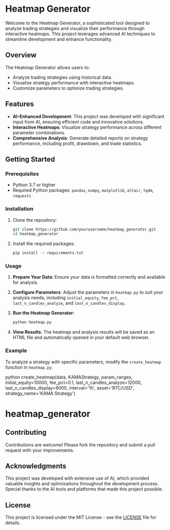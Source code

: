 # Heatmap Generator

Welcome to the Heatmap Generator, a sophisticated tool designed to analyze trading strategies and visualize their performance through interactive heatmaps. This project leverages advanced AI techniques to streamline development and enhance functionality.

## Overview

The Heatmap Generator allows users to:

- Analyze trading strategies using historical data.
- Visualize strategy performance with interactive heatmaps.
- Customize parameters to optimize trading strategies.

## Features

- **AI-Enhanced Development**: This project was developed with significant input from AI, ensuring efficient code and innovative solutions.
- **Interactive Heatmaps**: Visualize strategy performance across different parameter combinations.
- **Comprehensive Analysis**: Generate detailed reports on strategy performance, including profit, drawdown, and trade statistics.

## Getting Started

### Prerequisites

- Python 3.7 or higher
- Required Python packages: `pandas`, `numpy`, `matplotlib`, `altair`, `tqdm`, `requests`

### Installation

1. Clone the repository:
   ```bash
   git clone https://github.com/yourusername/heatmap_generator.git
   cd heatmap_generator
   ```

2. Install the required packages:
   ```bash
   pip install -r requirements.txt
   ```

### Usage

1. **Prepare Your Data**: Ensure your data is formatted correctly and available for analysis.

2. **Configure Parameters**: Adjust the parameters in `heatmap.py` to suit your analysis needs, including `initial_equity`, `fee_pct`, `last_n_candles_analyze`, and `last_n_candles_display`.

3. **Run the Heatmap Generator**:
   ```bash
   python heatmap.py
   ```

4. **View Results**: The heatmap and analysis results will be saved as an HTML file and automatically opened in your default web browser.

### Example

To analyze a strategy with specific parameters, modify the `create_heatmap` function in `heatmap.py`:

python
create_heatmap(data, KAMAStrategy, param_ranges, initial_equity=10000, fee_pct=0.1, last_n_candles_analyze=12000, last_n_candles_display=9000, interval='1h', asset='BTC/USD', strategy_name='KAMA Strategy')

# heatmap_generator

## Contributing

Contributions are welcome! Please fork the repository and submit a pull request with your improvements.

## Acknowledgments

This project was developed with extensive use of AI, which provided valuable insights and optimizations throughout the development process. Special thanks to the AI tools and platforms that made this project possible.

## License

This project is licensed under the MIT License - see the [LICENSE](LICENSE) file for details.